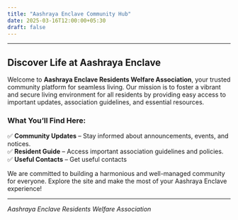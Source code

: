 ```yaml
---
title: "Aashraya Enclave Community Hub"
date: 2025-03-16T12:00:00+05:30
draft: false
---
```


---
## Discover Life at Aashraya Enclave  

Welcome to **Aashraya Enclave Residents Welfare Association**, your trusted community platform for seamless living. Our mission is to foster a vibrant and secure living environment for all residents by providing easy access to important updates, association guidelines, and essential resources.  

### What You’ll Find Here:  
✅ **Community Updates** – Stay informed about announcements, events, and notices.  
✅ **Resident Guide** – Access important association guidelines and policies.  
✅ **Useful Contacts** – Get useful contacts  

We are committed to building a harmonious and well-managed community for everyone. Explore the site and make the most of your Aashraya Enclave experience!  

---
*Aashraya Enclave Residents Welfare Association*

